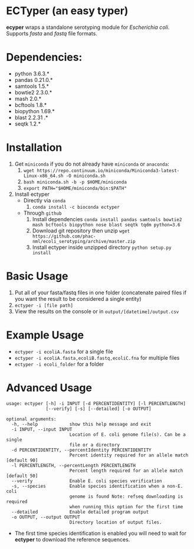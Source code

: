# ECTyper (an easy typer)
**ecyper** wraps a standalone serotyping module for _Escherichia coli_. 
Supports _fasta_ and _fastq_ file formats.

# Dependencies:
- python 3.6.3.*
- pandas 0.21.0.*
- samtools 1.5.*
- bowtie2 2.3.0.*
- mash 2.0.*
- bcftools 1.8.*
- biopython 1.69.*
- blast 2.2.31 .*
- seqtk 1.2.*

# Installation
1. Get `miniconda` if you do not already have `miniconda` or `anaconda`:
    1. `wget https://repo.continuum.io/miniconda/Miniconda3-latest-Linux-x86_64.sh -O miniconda.sh`
    1. `bash miniconda.sh -b -p $HOME/miniconda`
    1. `export PATH="$HOME/miniconda/bin:$PATH"`
2. Install ectyper  
    * Directly via `conda` 
    	1. `conda install -c bioconda ectyper` 
    * Through `github`
    	1. Install dependencies
          `conda install pandas samtools bowtie2 mash bcftools biopython nose blast seqtk tqdm python=3.6`
    	1. Download git repository then unzip
          `wget https://github.com/phac-nml/ecoli_serotyping/archive/master.zip`
    	1. Install ectyper inside unzipped directory
          `python setup.py install`

# Basic Usage
1. Put all of your fasta/fastq files in one folder (concatenate paired files if you want the result to be considered a single entity)
1. `ectyper -i [file path]`
1. View the results on the console or in `output/[datetime]/output.csv`

# Example Usage
* `ectyper -i ecoliA.fasta`  for a single file
* `ectyper -i ecoliA.fasta,ecoliB.fastq,ecoliC.fna`	for multiple files  
* `ectyper -i ecoli_folder`	for a folder

# Advanced Usage
```
usage: ectyper [-h] -i INPUT [-d PERCENTIDENTITY] [-l PERCENTLENGTH]
               [--verify] [-s] [--detailed] [-o OUTPUT]

optional arguments:
  -h, --help            show this help message and exit
  -i INPUT, --input INPUT
                        Location of E. coli genome file(s). Can be a single
                        file or a directory
  -d PERCENTIDENTITY, --percentIdentity PERCENTIDENTITY
                        Percent identity required for an allele match [default 90]
  -l PERCENTLENGTH, --percentLength PERCENTLENGTH
                        Percent length required for an allele match [default 50]
  --verify              Enable E. coli species verification
  -s, --species         Enable species identification when a non-E. coli
                        genome is found Note: refseq downloading is required
                        when running this option for the first time
  --detailed            Enable detailed program output
  -o OUTPUT, --output OUTPUT
                        Directory location of output files.
```
* The first time species identification is enabled you will need to wait for **ectyper** to download the reference sequences.
